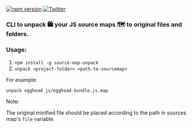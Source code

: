 [![npm version](https://badge.fury.io/js/source-map-unpack.svg)](https://badge.fury.io/js/source-map-unpack)
[![Twitter](https://img.shields.io/twitter/url/https/www.npmjs.com/package/source-map-unpack.svg?style=social)](https://twitter.com/intent/tweet?text=Wow:&url=https%3A%2F%2Fwww.npmjs.com%2Fpackage%2Fsource-map-unpack)

### CLI to unpack 🛍 your JS source maps 🗺 to original files and folders.

### Usage:

1. `npm install -g source-map-unpack`
2. `unpack <project-folder> <path-to-sourcemap>`

For example:

`unpack egghead js/egghead-bundle.js.map`

Note:

The original minified file should be placed according to the path in sources map's `file` variable.
